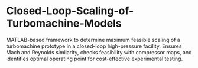 # Closed-Loop-Scaling-of-Turbomachine-Models
MATLAB-based framework to determine maximum feasible scaling of a turbomachine prototype in a closed-loop high-pressure facility. Ensures Mach and Reynolds similarity, checks feasibility with compressor maps, and identifies optimal operating point for cost-effective experimental testing.
